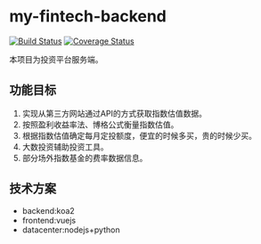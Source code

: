 # my-fintech-backend   
[![Build Status](https://www.travis-ci.org/dumingcode/my-fintech-backend.svg?branch=master)](https://www.travis-ci.org/dumingcode/my-fintech-backend)
[![Coverage Status](https://coveralls.io/repos/github/dumingcode/my-fintech-backend/badge.svg?branch=master)](https://coveralls.io/github/dumingcode/my-fintech-backend?branch=master)

本项目为投资平台服务端。
## 功能目标
1. 实现从第三方网站通过API的方式获取指数估值数据。
2. 按照盈利收益率法、博格公式衡量指数估值。
3. 根据指数估值确定每月定投额度，便宜的时候多买，贵的时候少买。
4. 大数投资辅助投资工具。
5. 部分场外指数基金的费率数据信息。

## 技术方案
- backend:koa2
- frontend:vuejs
- datacenter:nodejs+python
